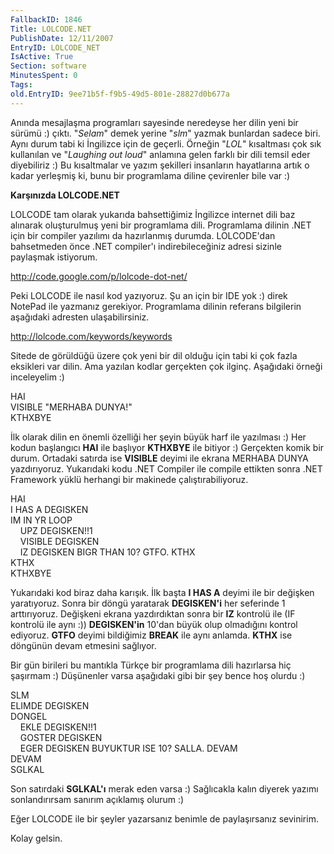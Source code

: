 ```yaml
---
FallbackID: 1846
Title: LOLCODE.NET
PublishDate: 12/11/2007
EntryID: LOLCODE_NET
IsActive: True
Section: software
MinutesSpent: 0
Tags: 
old.EntryID: 9ee71b5f-f9b5-49d5-801e-28827d0b677a
---
```

Anında mesajlaşma programları sayesinde neredeyse her dilin yeni bir
sürümü :) çıktı. "*Selam*" demek yerine "*slm*" yazmak bunlardan sadece
biri. Aynı durum tabi ki İngilizce için de geçerli. Örneğin "*LOL*"
kısaltması çok sık kullanılan ve "*Laughing out loud*" anlamına gelen
farklı bir dili temsil eder diyebiliriz :) Bu kısaltmalar ve yazım
şekilleri insanların hayatlarına artık o kadar yerleşmiş ki, bunu bir
programlama diline çevirenler bile var :)

**Karşınızda LOLCODE.NET**

LOLCODE tam olarak yukarıda bahsettiğimiz İngilizce internet dili baz
alınarak oluşturulmuş yeni bir programlama dili. Programlama dilinin
.NET için bir compiler yazılımı da hazırlanmış durumda. LOLCODE'dan
bahsetmeden önce .NET compiler'ı indirebileceğiniz adresi sizinle
paylaşmak istiyorum.

<http://code.google.com/p/lolcode-dot-net/>

Peki LOLCODE ile nasıl kod yazıyoruz. Şu an için bir IDE yok :) direk
NotePad ile yazmanız gerekiyor. Programlama dilinin referans bilgilerin
aşağıdaki adresten ulaşabilirsiniz.

<http://lolcode.com/keywords/keywords>

Sitede de görüldüğü üzere çok yeni bir dil olduğu için tabi ki çok fazla
eksikleri var dilin. Ama yazılan kodlar gerçekten çok ilginç. Aşağıdaki
örneği inceleyelim :)

HAI\
 VISIBLE "MERHABA DUNYA!"\
 KTHXBYE

İlk olarak dilin en önemli özelliği her şeyin büyük harf ile yazılması
:) Her kodun başlangıcı **HAI** ile başlıyor **KTHXBYE** ile bitiyor :)
Gerçekten komik bir durum. Ortadaki satırda ise **VISIBLE** deyimi ile
ekrana MERHABA DUNYA yazdırıyoruz. Yukarıdaki kodu .NET Compiler ile
compile ettikten sonra .NET Framework yüklü herhangi bir makinede
çalıştırabiliyoruz.

HAI\
 I HAS A DEGISKEN\
 IM IN YR LOOP\
     UPZ DEGISKEN!!1\
     VISIBLE DEGISKEN\
     IZ DEGISKEN BIGR THAN 10? GTFO. KTHX\
 KTHX\
 KTHXBYE

Yukarıdaki kod biraz daha karışık. İlk başta **I HAS A** deyimi ile bir
değişken yaratıyoruz. Sonra bir döngü yaratarak **DEGISKEN'i** her
seferinde 1 arttırıyoruz. Değişkeni ekrana yazdırdıktan sonra bir **IZ**
kontrolü ile (IF kontrolü ile aynı :)) **DEGISKEN'in** 10'dan büyük olup
olmadığını kontrol ediyoruz. **GTFO** deyimi bildiğimiz **BREAK** ile
aynı anlamda. **KTHX** ise döngünün devam etmesini sağlıyor.

Bir gün birileri bu mantıkla Türkçe bir programlama dili hazırlarsa hiç
şaşırmam :) Düşünenler varsa aşağıdaki gibi bir şey bence hoş olurdu :)

SLM\
 ELIMDE DEGISKEN\
 DONGEL\
     EKLE DEGISKEN!!1\
     GOSTER DEGISKEN\
     EGER DEGISKEN BUYUKTUR ISE 10? SALLA. DEVAM\
 DEVAM\
 SGLKAL

Son satırdaki **SGLKAL'ı** merak eden varsa :) Sağlıcakla kalın diyerek
yazımı sonlandırırsam sanırım açıklamış olurum :)

Eğer LOLCODE ile bir şeyler yazarsanız benimle de paylaşırsanız
sevinirim.

Kolay gelsin.


